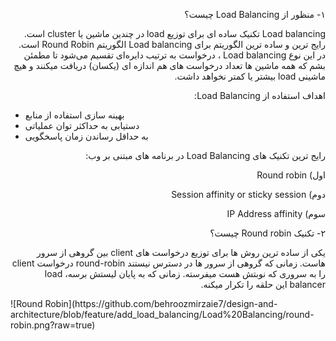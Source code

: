<!-- Output copied to clipboard! -->

<!-----

Yay, no errors, warnings, or alerts!

Conversion time: 0.208 seconds.


Using this Markdown file:

1. Paste this output into your source file.
2. See the notes and action items below regarding this conversion run.
3. Check the rendered output (headings, lists, code blocks, tables) for proper
   formatting and use a linkchecker before you publish this page.

Conversion notes:

* Docs to Markdown version 1.0β33
* Wed Feb 02 2022 22:03:53 GMT-0800 (PST)
* Source doc: Load Balancing
* This is a partial selection. Check to make sure intra-doc links work.
----->


<p dir="rtl">
۱- منظور از Load Balancing چیست؟ </p>


<p dir="rtl">
Load balancing  تکنیک ساده ای برای توزیع load  در چندین ماشین یا cluster است. رایج ترین و ساده ترین الگوریتم برای Load balancing الگوریتم  Round Robin  است.  در این نوع Load balancing ، درخواست به ترتیب دایره‌ای تقسیم می‌شود تا مطمئن بشم که همه ماشین ها تعداد درخواست های هم اندازه ای (یکسان) دریافت میکنند و هیچ ماشینی load بیشتر یا کمتر نخواهد داشت. </p>


<p dir="rtl">
اهداف استفاده از Load Balancing:</p>




* بهینه سازی استفاده از منابع
* دستیابی به حداکثر توان عملیاتی
* به حداقل رساندن زمان پاسخگویی

<p dir="rtl">
رایج ترین تکنیک های Load Balancing در برنامه های مبتنی بر وب:</p>


<p dir="rtl">
اول) Round robin</p>


<p dir="rtl">
دوم) Session affinity or sticky session</p>


<p dir="rtl">
سوم) IP Address affinity</p>


<p dir="rtl">
۲- تکنیک Round robin چیست؟ </p>


<p dir="rtl">
یکی از ساده ترین روش ها برای توزیع درخواست های client بین گروهی از سرور هاست. زمانی که گروهی از سرور ها در دسترس نیستند round-robin درخواست client را به  سروری که نوبتش هست میفرسته. زمانی که به پایان لیستش برسه، load balancer این حلقه را تکرار میکنه. </p>
![Round Robin](https://github.com/behroozmirzaie7/design-and-architecture/blob/feature/add_load_balancing/Load%20Balancing/round-robin.png?raw=true)
